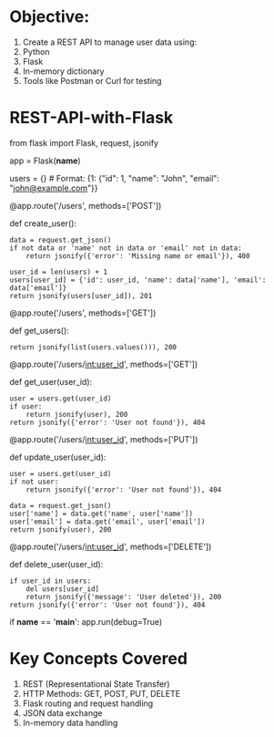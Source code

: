 # Objective:
1. Create a REST API to manage user data using:
2. Python
3. Flask
4. In-memory dictionary
5. Tools like Postman or Curl for testing


# REST-API-with-Flask

from flask import Flask, request, jsonify

app = Flask(__name__)

users = {}  # Format: {1: {"id": 1, "name": "John", "email": "john@example.com"}}

@app.route('/users', methods=['POST'])

def create_user():

    data = request.get_json()
    if not data or 'name' not in data or 'email' not in data:
        return jsonify({'error': 'Missing name or email'}), 400

    user_id = len(users) + 1
    users[user_id] = {'id': user_id, 'name': data['name'], 'email': data['email']}
    return jsonify(users[user_id]), 201
    
@app.route('/users', methods=['GET'])

def get_users():

    return jsonify(list(users.values())), 200

@app.route('/users/<int:user_id>', methods=['GET'])

def get_user(user_id):

    user = users.get(user_id)
    if user:
        return jsonify(user), 200
    return jsonify({'error': 'User not found'}), 404


@app.route('/users/<int:user_id>', methods=['PUT'])

def update_user(user_id):

    user = users.get(user_id)
    if not user:
        return jsonify({'error': 'User not found'}), 404

    data = request.get_json()
    user['name'] = data.get('name', user['name'])
    user['email'] = data.get('email', user['email'])
    return jsonify(user), 200

@app.route('/users/<int:user_id>', methods=['DELETE'])

def delete_user(user_id):

    if user_id in users:
        del users[user_id]
        return jsonify({'message': 'User deleted'}), 200
    return jsonify({'error': 'User not found'}), 404

if __name__ == '__main__':
    app.run(debug=True)

# Key Concepts Covered
1. REST (Representational State Transfer)
2. HTTP Methods: GET, POST, PUT, DELETE
3. Flask routing and request handling
4. JSON data exchange
5. In-memory data handling
